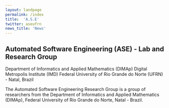 ```yaml
---
layout: landpage
permalink: /index
title:  'A.S.E'
twitter: aseufrn
news_title: 'News'
---
```


## Automated Software Engineering (ASE) - Lab and Research Group

Department of Informatics and Applied Mathematics (DIMAp) 
Digital Metropolis Institute (IMD) 
Federal University of Rio Grande do Norte (UFRN) - Natal, Brazil

The Automated Software Engineering Research Group is a group of researchers from the Department of Informatics and Applied Mathematics (DIMAp), Federal University of Rio Grande do Norte, Natal - Brazil.

